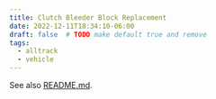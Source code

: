 ```yaml
---
title: Clutch Bleeder Block Replacement
date: 2022-12-11T18:34:10-06:00
draft: false  # TODO make default true and remove
tags:
  - alltrack
  - vehicle
---
```


See also [README.md](https://github.com/razonyang/hugo-theme-bootstrap-skeleton/blob/main/README.md).

<!--more-->
